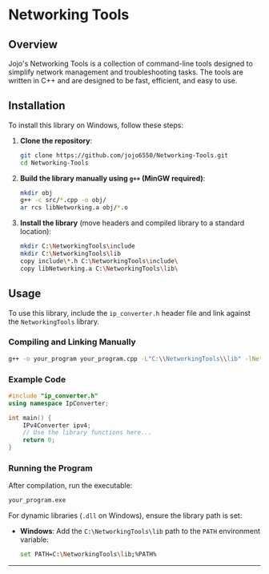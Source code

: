 # Networking Tools


## Overview 
Jojo's Networking Tools is a collection of command-line tools designed to simplify network management and troubleshooting tasks. The tools are written in C++ and are designed to be fast, efficient, and easy to use.

## Installation

To install this library on Windows, follow these steps:

1. **Clone the repository**:
   ```sh
   git clone https://github.com/jojo6550/Networking-Tools.git
   cd Networking-Tools
   ```

2. **Build the library manually using `g++` (MinGW required)**:
   ```sh
   mkdir obj
   g++ -c src/*.cpp -o obj/
   ar rcs libNetworking.a obj/*.o
   ```

3. **Install the library** (move headers and compiled library to a standard location):
   ```sh
   mkdir C:\NetworkingTools\include
   mkdir C:\NetworkingTools\lib
   copy include\*.h C:\NetworkingTools\include\
   copy libNetworking.a C:\NetworkingTools\lib\
   ```

## Usage

To use this library, include the `ip_converter.h` header file and link against the `NetworkingTools` library.

### **Compiling and Linking Manually**

```sh
g++ -o your_program your_program.cpp -L"C:\\NetworkingTools\\lib" -lNetworking -I"C:\\NetworkingTools\\include"
```

### **Example Code**

```cpp
#include "ip_converter.h"
using namespace IpConverter;

int main() {
    IPv4Converter ipv4;
    // Use the library functions here...
    return 0;
}
```

### **Running the Program**

After compilation, run the executable:

```sh
your_program.exe
```

For dynamic libraries (`.dll` on Windows), ensure the library path is set:

- **Windows**: Add the `C:\NetworkingTools\lib` path to the `PATH` environment variable:
  ```sh
  set PATH=C:\NetworkingTools\lib;%PATH%
  ```

---


